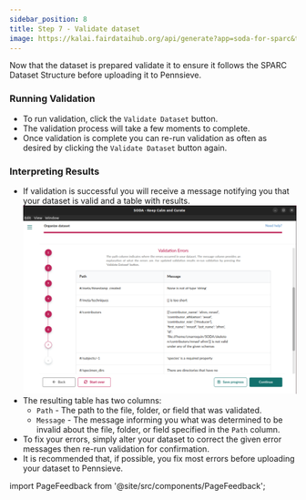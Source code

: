 ```yaml
---
sidebar_position: 8
title: Step 7 - Validate dataset
image: https://kalai.fairdataihub.org/api/generate?app=soda-for-sparc&title=Step%206%20-%20Generate%20dataset&description=Prepare%20Dataset
---
```


Now that the dataset is prepared validate it to ensure it follows the SPARC Dataset Structure before uploading it to Pennsieve.

### Running Validation

- To run validation, click the `Validate Dataset` button.
- The validation process will take a few moments to complete.
- Once validation is complete you can re-run validation as often as desired by clicking the `Validate Dataset` button again.

### Interpreting Results

- If validation is successful you will receive a message notifying you that your dataset is valid and a table with results.
  ![](https://github.com/fairdataihub/SODA-for-SPARC/blob/main/docs/documentation/Organize-dataset/organize-datasets-validation-results.png?raw=true)
- The resulting table has two columns:
  - `Path` - The path to the file, folder, or field that was validated.
  - `Message` - The message informing you what was determined to be invalid about the file, folder, or field specified in the `Path` column.
- To fix your errors, simply alter your dataset to correct the given error messages then re-run validation for confirmation.
- It is recommended that, if possible, you fix most errors before uploading your dataset to Pennsieve.

import PageFeedback from '@site/src/components/PageFeedback';

<PageFeedback />

